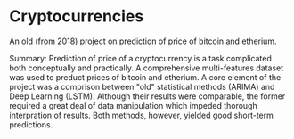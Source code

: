 # Cryptocurrencies
An old (from 2018) project on prediction of price of bitcoin and etherium.

Summary: Prediction of price of a cryptocurrency is a task complicated both conceptually and practically. A comprehensive multi-features dataset was used to preduct prices of bitcoin and etherium. A core element of the project was a comprison between "old" statistical methods (ARIMA) and Deep Learning (LSTM). Although their results were comparable, the former required a great deal of data manipulation which impeded thorough interpration of results. Both methods, however, yielded good short-term predictions.
